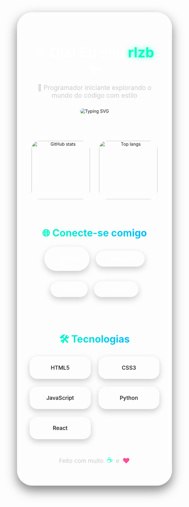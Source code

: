 <div align="center" style="
  padding: 40px;
  border-radius: 50px;
  background: rgba(255, 255, 255, 0.05);
  backdrop-filter: blur(15px);
  border: 1px solid rgba(255,255,255,0.1);
  box-shadow: 0 15px 35px rgba(0, 0, 0, 0.5),
              inset 0 5px 15px rgba(255, 255, 255, 0.1);
  margin: 20px auto;
  max-width: 1000px;
">

<h1 style="font-size: 2.8rem; color: #fff; margin-bottom: 20px;">
  ✨ Olá! Eu sou <span style="color: #00FFC3; text-shadow: 0 0 15px rgba(0, 255, 195, 0.7);">rlzb</span> ✨
</h1>

<p style="color: #ccc; font-size: 1.3rem; margin-bottom: 30px;">
  🚀 Programador iniciante explorando o mundo do código com estilo
</p>

<!-- Mensagem com efeito de digitação -->
<img src="https://readme-typing-svg.demolab.com?font=Fira+Code&weight=500&size=24&pause=1000&center=true&width=500&lines=Codando+com+estilo...;Apaixonado+por+tecnologia+e+design;Aprendendo+todo+dia!" alt="Typing SVG" style="border-radius: 25px; overflow: hidden;"/>

<br><br>

<!-- Stats Container com bordas arredondadas -->
<div style="display: flex; flex-wrap: wrap; justify-content: center; gap: 30px; margin: 40px 0;">
  <a href="https://github.com/rlzb" style="text-decoration: none; transition: all 0.3s ease; border-radius: 25px; overflow: hidden;" onmouseover="this.style.transform='translateY(-8px)'; this.style.boxShadow='0 15px 30px rgba(0, 255, 195, 0.3)'" onmouseout="this.style.transform='none'; this.style.boxShadow='none'">
    <img src="https://github-readme-stats.vercel.app/api?username=rlzb&show_icons=true&theme=tokyonight&border_radius=25&hide_border=false&bg_color=0d1117&title_color=00FFC3&icon_color=00FFC3" alt="GitHub stats" height="190" style="border-radius: 25px;"/>
  </a>
  
  <a href="https://github.com/rlzb?tab=repositories" style="text-decoration: none; transition: all 0.3s ease; border-radius: 25px; overflow: hidden;" onmouseover="this.style.transform='translateY(-8px)'; this.style.boxShadow='0 15px 30px rgba(0, 255, 195, 0.3)'" onmouseout="this.style.transform='none'; this.style.boxShadow='none'">
    <img src="https://github-readme-stats.vercel.app/api/top-langs/?username=rlzb&layout=compact&theme=tokyonight&border_radius=25&hide_border=false&bg_color=0d1117&title_color=00FFC3" alt="Top langs" height="190" style="border-radius: 25px;"/>
  </a>
</div>

<h2 style="color: #fff; font-size: 2rem; margin: 50px 0 25px; background: linear-gradient(45deg, #00FFC3, #00B3FF); -webkit-background-clip: text; background-clip: text; color: transparent; display: inline-block;">
  🌐 Conecte-se comigo
</h2>

<!-- Badges redes sociais com bordas arredondadas -->
<div style="display: flex; flex-wrap: wrap; justify-content: center; gap: 20px; margin-bottom: 50px;">
  <a href="https://youtube.com/@ynqx" target="_blank" style="
    text-decoration: none;
    transition: all 0.3s ease;
    display: inline-flex;
    align-items: center;
    padding: 14px 30px;
    border-radius: 50px;
    background: rgba(255, 255, 255, 0.08);
    backdrop-filter: blur(5px);
    border: 1px solid rgba(255, 255, 255, 0.15);
    color: white;
    font-weight: 500;
    font-size: 1.1rem;
    box-shadow: 0 8px 20px rgba(0, 0, 0, 0.2);
  " onmouseover="this.style.background='rgba(255, 0, 0, 0.2)'; this.style.transform='translateY(-5px)'; this.style.boxShadow='0 12px 25px rgba(255, 0, 0, 0.3)'" onmouseout="this.style.background='rgba(255, 255, 255, 0.08)'; this.style.transform='none'; this.style.boxShadow='0 8px 20px rgba(0, 0, 0, 0.2)'">
    <i class="fab fa-youtube" style="margin-right: 12px; font-size: 1.4rem;"></i> YouTube
  </a>
  
  <a href="https://instagram.com/rlzy_" target="_blank" style="
    text-decoration: none;
    transition: all 0.3s ease;
    display: inline-flex;
    align-items: center;
    padding: 14px 30px;
    border-radius: 50px;
    background: rgba(255, 255, 255, 0.08);
    backdrop-filter: blur(5px);
    border: 1px solid rgba(255, 255, 255, 0.15);
    color: white;
    font-weight: 500;
    font-size: 1.1rem;
    box-shadow: 0 8px 20px rgba(0, 0, 0, 0.2);
  " onmouseover="this.style.background='rgba(228, 64, 95, 0.2)'; this.style.transform='translateY(-5px)'; this.style.boxShadow='0 12px 25px rgba(228, 64, 95, 0.3)'" onmouseout="this.style.background='rgba(255, 255, 255, 0.08)'; this.style.transform='none'; this.style.boxShadow='0 8px 20px rgba(0, 0, 0, 0.2)'">
    <i class="fab fa-instagram" style="margin-right: 12px; font-size: 1.4rem;"></i> Instagram
  </a>
  
  <a href="mailto:kalyeltonvieira@gmail.com" style="
    text-decoration: none;
    transition: all 0.3s ease;
    display: inline-flex;
    align-items: center;
    padding: 14px 30px;
    border-radius: 50px;
    background: rgba(255, 255, 255, 0.08);
    backdrop-filter: blur(5px);
    border: 1px solid rgba(255, 255, 255, 0.15);
    color: white;
    font-weight: 500;
    font-size: 1.1rem;
    box-shadow: 0 8px 20px rgba(0, 0, 0, 0.2);
  " onmouseover="this.style.background='rgba(209, 72, 54, 0.2)'; this.style.transform='translateY(-5px)'; this.style.boxShadow='0 12px 25px rgba(209, 72, 54, 0.3)'" onmouseout="this.style.background='rgba(255, 255, 255, 0.08)'; this.style.transform='none'; this.style.boxShadow='0 8px 20px rgba(0, 0, 0, 0.2)'">
    <i class="fas fa-envelope" style="margin-right: 12px; font-size: 1.4rem;"></i> Gmail
  </a>
  
  <a href="https://linkedin.com/in/SEULINKEDIN" target="_blank" style="
    text-decoration: none;
    transition: all 0.3s ease;
    display: inline-flex;
    align-items: center;
    padding: 14px 30px;
    border-radius: 50px;
    background: rgba(255, 255, 255, 0.08);
    backdrop-filter: blur(5px);
    border: 1px solid rgba(255, 255, 255, 0.15);
    color: white;
    font-weight: 500;
    font-size: 1.1rem;
    box-shadow: 0 8px 20px rgba(0, 0, 0, 0.2);
  " onmouseover="this.style.background='rgba(0, 119, 181, 0.2)'; this.style.transform='translateY(-5px)'; this.style.boxShadow='0 12px 25px rgba(0, 119, 181, 0.3)'" onmouseout="this.style.background='rgba(255, 255, 255, 0.08)'; this.style.transform='none'; this.style.boxShadow='0 8px 20px rgba(0, 0, 0, 0.2)'">
    <i class="fab fa-linkedin" style="margin-right: 12px; font-size: 1.4rem;"></i> LinkedIn
  </a>
</div>

<h2 style="color: #fff; font-size: 2rem; margin: 50px 0 25px; background: linear-gradient(45deg, #00FFC3, #00B3FF); -webkit-background-clip: text; background-clip: text; color: transparent; display: inline-block;">
  🛠️ Tecnologias
</h2>

<!-- Grid de tecnologias com bordas arredondadas -->
<div style="
  display: grid;
  grid-template-columns: repeat(auto-fit, minmax(130px, 1fr));
  gap: 25px;
  max-width: 800px;
  margin: 0 auto 50px;
">
  <div style="
    background: rgba(255, 255, 255, 0.05);
    border-radius: 25px;
    padding: 25px 15px;
    text-align: center;
    transition: all 0.3s ease;
    border: 1px solid rgba(255, 255, 255, 0.08);
    box-shadow: 0 8px 20px rgba(0, 0, 0, 0.2);
  " onmouseover="this.style.transform='translateY(-10px)'; this.style.background='rgba(0, 255, 195, 0.1)'; this.style.boxShadow='0 15px 30px rgba(0, 255, 195, 0.2)'" onmouseout="this.style.transform='none'; this.style.background='rgba(255, 255, 255, 0.05)'; this.style.boxShadow='0 8px 20px rgba(0, 0, 0, 0.2)'">
    <i class="fab fa-html5" style="font-size: 3rem; color: #E34F26; margin-bottom: 15px;"></i>
    <div style="font-size: 1.1rem; font-weight: 500;">HTML5</div>
  </div>
  
  <div style="
    background: rgba(255, 255, 255, 0.05);
    border-radius: 25px;
    padding: 25px 15px;
    text-align: center;
    transition: all 0.3s ease;
    border: 1px solid rgba(255, 255, 255, 0.08);
    box-shadow: 0 8px 20px rgba(0, 0, 0, 0.2);
  " onmouseover="this.style.transform='translateY(-10px)'; this.style.background='rgba(0, 255, 195, 0.1)'; this.style.boxShadow='0 15px 30px rgba(0, 255, 195, 0.2)'" onmouseout="this.style.transform='none'; this.style.background='rgba(255, 255, 255, 0.05)'; this.style.boxShadow='0 8px 20px rgba(0, 0, 0, 0.2)'">
    <i class="fab fa-css3-alt" style="font-size: 3rem; color: #1572B6; margin-bottom: 15px;"></i>
    <div style="font-size: 1.1rem; font-weight: 500;">CSS3</div>
  </div>
  
  <div style="
    background: rgba(255, 255, 255, 0.05);
    border-radius: 25px;
    padding: 25px 15px;
    text-align: center;
    transition: all 0.3s ease;
    border: 1px solid rgba(255, 255, 255, 0.08);
    box-shadow: 0 8px 20px rgba(0, 0, 0, 0.2);
  " onmouseover="this.style.transform='translateY(-10px)'; this.style.background='rgba(0, 255, 195, 0.1)'; this.style.boxShadow='0 15px 30px rgba(0, 255, 195, 0.2)'" onmouseout="this.style.transform='none'; this.style.background='rgba(255, 255, 255, 0.05)'; this.style.boxShadow='0 8px 20px rgba(0, 0, 0, 0.2)'">
    <i class="fab fa-js" style="font-size: 3rem; color: #F7DF1E; margin-bottom: 15px;"></i>
    <div style="font-size: 1.1rem; font-weight: 500;">JavaScript</div>
  </div>
  
  <div style="
    background: rgba(255, 255, 255, 0.05);
    border-radius: 25px;
    padding: 25px 15px;
    text-align: center;
    transition: all 0.3s ease;
    border: 1px solid rgba(255, 255, 255, 0.08);
    box-shadow: 0 8px 20px rgba(0, 0, 0, 0.2);
  " onmouseover="this.style.transform='translateY(-10px)'; this.style.background='rgba(0, 255, 195, 0.1)'; this.style.boxShadow='0 15px 30px rgba(0, 255, 195, 0.2)'" onmouseout="this.style.transform='none'; this.style.background='rgba(255, 255, 255, 0.05)'; this.style.boxShadow='0 8px 20px rgba(0, 0, 0, 0.2)'">
    <i class="fab fa-python" style="font-size: 3rem; color: #3776AB; margin-bottom: 15px;"></i>
    <div style="font-size: 1.1rem; font-weight: 500;">Python</div>
  </div>
  
  <div style="
    background: rgba(255, 255, 255, 0.05);
    border-radius: 25px;
    padding: 25px 15px;
    text-align: center;
    transition: all 0.3s ease;
    border: 1px solid rgba(255, 255, 255, 0.08);
    box-shadow: 0 8px 20px rgba(0, 0, 0, 0.2);
  " onmouseover="this.style.transform='translateY(-10px)'; this.style.background='rgba(0, 255, 195, 0.1)'; this.style.boxShadow='0 15px 30px rgba(0, 255, 195, 0.2)'" onmouseout="this.style.transform='none'; this.style.background='rgba(255, 255, 255, 0.05)'; this.style.boxShadow='0 8px 20px rgba(0, 0, 0, 0.2)'">
    <i class="fab fa-react" style="font-size: 3rem; color: #61DAFB; margin-bottom: 15px;"></i>
    <div style="font-size: 1.1rem; font-weight: 500;">React</div>
  </div>
</div>

<p style="color: #ccc; font-size: 1.2rem; margin-top: 20px; display: flex; align-items: center; justify-content: center; gap: 10px;">
  Feito com muito 
  <span style="color: #00FFC3; display: inline-block; animation: bounce 1s infinite alternate; font-size: 1.5rem;">☕</span> 
  e
  <span style="color: #ff4d94; font-size: 1.5rem;">❤️</span>
</p>

</div>

<style>
  @keyframes bounce {
    from { transform: translateY(0); }
    to { transform: translateY(-8px); }
  }
  
  /* Melhorias de suporte para glassmorphism */
  @supports (backdrop-filter: blur(15px)) {
    div[align="center"] {
      backdrop-filter: blur(15px) saturate(180%);
      -webkit-backdrop-filter: blur(15px) saturate(180%);
    }
  }
  
  /* Responsividade */
  @media (max-width: 768px) {
    div[align="center"] {
      padding: 30px 20px;
      border-radius: 40px;
    }
    
    h1 {
      font-size: 2.2rem !important;
    }
    
    .social-badge {
      padding: 12px 20px !important;
      font-size: 1rem !important;
    }
    
    .tech-grid {
      grid-template-columns: repeat(auto-fit, minmax(110px, 1fr)) !important;
      gap: 15px !important;
    }
  }
</style>

